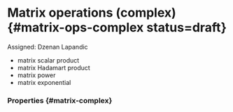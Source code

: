 # Matrix operations (complex) {#matrix-ops-complex status=draft}

Assigned: Dzenan Lapandic

- matrix scalar product
- matrix Hadamart product
- matrix power
- matrix exponential

### Properties {#matrix-complex}

